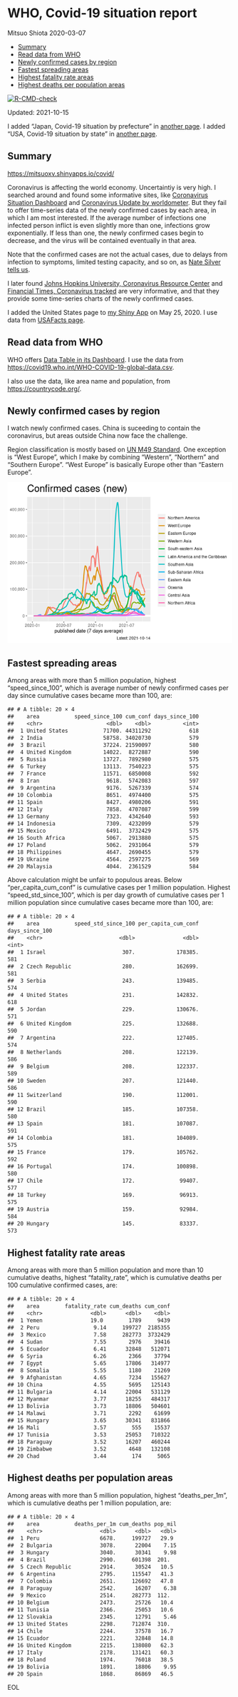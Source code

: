 WHO, Covid-19 situation report
================
Mitsuo Shiota
2020-03-07

-   [Summary](#summary)
-   [Read data from WHO](#read-data-from-who)
-   [Newly confirmed cases by region](#newly-confirmed-cases-by-region)
-   [Fastest spreading areas](#fastest-spreading-areas)
-   [Highest fatality rate areas](#highest-fatality-rate-areas)
-   [Highest deaths per population
    areas](#highest-deaths-per-population-areas)

<!-- badges: start -->

[![R-CMD-check](https://github.com/mitsuoxv/covid/workflows/R-CMD-check/badge.svg)](https://github.com/mitsuoxv/covid/actions)
<!-- badges: end -->

Updated: 2021-10-15

I added “Japan, Covid-19 situation by prefecture” in [another
page](Japan.md). I added “USA, Covid-19 situation by state” in [another
page](USA.md).

## Summary

<https://mitsuoxv.shinyapps.io/covid/>

Coronavirus is affecting the world economy. Uncertaintiy is very high. I
searched around and found some informative sites, like [Coronavirus
Situation
Dashboard](https://who.maps.arcgis.com/apps/opsdashboard/index.html#/c88e37cfc43b4ed3baf977d77e4a0667)
and [Coronavirus Update by
worldometer](https://www.worldometers.info/coronavirus/). But they fail
to offer time-series data of the newly confirmed cases by each area, in
which I am most interested. If the average number of infections one
infected person inflict is even slightly more than one, infections grow
exponentially. If less than one, the newly confirmed cases begin to
decrease, and the virus will be contained eventually in that area.

Note that the confirmed cases are not the actual cases, due to delays
from infection to symptoms, limited testing capacity, and so on, as
[Nate Silver tells
us](https://fivethirtyeight.com/features/coronavirus-case-counts-are-meaningless/).

I later found [Johns Hopkins University, Coronavirus Resource
Center](https://coronavirus.jhu.edu/) and [Financial Times, Coronavirus
tracked](https://www.ft.com/content/a26fbf7e-48f8-11ea-aeb3-955839e06441)
are very informative, and that they provide some time-series charts of
the newly confirmed cases.

I added the United States page to [my Shiny
App](https://mitsuoxv.shinyapps.io/covid/) on May 25, 2020. I use data
from [USAFacts
page](https://usafacts.org/visualizations/coronavirus-covid-19-spread-map/).

## Read data from WHO

WHO offers [Data Table in its Dashboard](https://covid19.who.int/table).
I use the data from
<https://covid19.who.int/WHO-COVID-19-global-data.csv>.

I also use the data, like area name and population, from
<https://countrycode.org/>.

## Newly confirmed cases by region

I watch newly confirmed cases. China is suceeding to contain the
coronavirus, but areas outside China now face the challenge.

Region classification is mostly based on [UN M49
Standard](https://unstats.un.org/unsd/methodology/m49/). One exception
is “West Europe”, which I make by combining “Western”, “Northern” and
“Southern Europe”. “West Europe” is basically Europe other than “Eastern
Europe”.

![](README_files/figure-gfm/chart-1.png)<!-- -->

## Fastest spreading areas

Among areas with more than 5 million population, highest
“speed\_since\_100”, which is average number of newly confirmed cases
per day since cumulative cases became more than 100, are:

    ## # A tibble: 20 × 4
    ##    area           speed_since_100 cum_conf days_since_100
    ##    <chr>                    <dbl>    <dbl>          <int>
    ##  1 United States           71700. 44311292            618
    ##  2 India                   58758. 34020730            579
    ##  3 Brazil                  37224. 21590097            580
    ##  4 United Kingdom          14022.  8272887            590
    ##  5 Russia                  13727.  7892980            575
    ##  6 Turkey                  13113.  7540223            575
    ##  7 France                  11571.  6850008            592
    ##  8 Iran                     9618.  5742083            597
    ##  9 Argentina                9176.  5267339            574
    ## 10 Colombia                 8651.  4974400            575
    ## 11 Spain                    8427.  4980206            591
    ## 12 Italy                    7858.  4707087            599
    ## 13 Germany                  7323.  4342640            593
    ## 14 Indonesia                7309.  4232099            579
    ## 15 Mexico                   6491.  3732429            575
    ## 16 South Africa             5067.  2913880            575
    ## 17 Poland                   5062.  2931064            579
    ## 18 Philippines              4647.  2690455            579
    ## 19 Ukraine                  4564.  2597275            569
    ## 20 Malaysia                 4044.  2361529            584

Above calculation might be unfair to populous areas. Below
“per\_capita\_cum\_conf” is cumulative cases per 1 million population.
Highest “speed\_std\_since\_100”, which is per day growth of cumulative
cases per 1 million population since cumulative cases became more than
100, are:

    ## # A tibble: 20 × 4
    ##    area           speed_std_since_100 per_capita_cum_conf days_since_100
    ##    <chr>                        <dbl>               <dbl>          <int>
    ##  1 Israel                        307.             178385.            581
    ##  2 Czech Republic                280.             162699.            581
    ##  3 Serbia                        243.             139485.            574
    ##  4 United States                 231.             142832.            618
    ##  5 Jordan                        229.             130676.            571
    ##  6 United Kingdom                225.             132688.            590
    ##  7 Argentina                     222.             127405.            574
    ##  8 Netherlands                   208.             122139.            586
    ##  9 Belgium                       208.             122337.            589
    ## 10 Sweden                        207.             121440.            586
    ## 11 Switzerland                   190.             112001.            590
    ## 12 Brazil                        185.             107358.            580
    ## 13 Spain                         181.             107087.            591
    ## 14 Colombia                      181.             104089.            575
    ## 15 France                        179.             105762.            592
    ## 16 Portugal                      174.             100898.            580
    ## 17 Chile                         172.              99407.            577
    ## 18 Turkey                        169.              96913.            575
    ## 19 Austria                       159.              92984.            584
    ## 20 Hungary                       145.              83337.            573

## Highest fatality rate areas

Among areas with more than 5 million population and more than 10
cumulative deaths, highest “fatality\_rate”, which is cumulative deaths
per 100 cumulative confirmed cases, are:

    ## # A tibble: 20 × 4
    ##    area        fatality_rate cum_deaths cum_conf
    ##    <chr>               <dbl>      <dbl>    <dbl>
    ##  1 Yemen               19.0        1789     9439
    ##  2 Peru                 9.14     199727  2185355
    ##  3 Mexico               7.58     282773  3732429
    ##  4 Sudan                7.55       2976    39416
    ##  5 Ecuador              6.41      32848   512071
    ##  6 Syria                6.26       2366    37794
    ##  7 Egypt                5.65      17806   314977
    ##  8 Somalia              5.55       1180    21269
    ##  9 Afghanistan          4.65       7234   155627
    ## 10 China                4.55       5695   125143
    ## 11 Bulgaria             4.14      22004   531129
    ## 12 Myanmar              3.77      18255   484317
    ## 13 Bolivia              3.73      18806   504601
    ## 14 Malawi               3.71       2292    61699
    ## 15 Hungary              3.65      30341   831866
    ## 16 Mali                 3.57        555    15537
    ## 17 Tunisia              3.53      25053   710322
    ## 18 Paraguay             3.52      16207   460244
    ## 19 Zimbabwe             3.52       4648   132108
    ## 20 Chad                 3.44        174     5065

## Highest deaths per population areas

Among areas with more than 5 million population, highest
“deaths\_per\_1m”, which is cumulative deaths per 1 million population,
are:

    ## # A tibble: 20 × 4
    ##    area           deaths_per_1m cum_deaths pop_mil
    ##    <chr>                  <dbl>      <dbl>   <dbl>
    ##  1 Peru                   6678.     199727   29.9 
    ##  2 Bulgaria               3078.      22004    7.15
    ##  3 Hungary                3040.      30341    9.98
    ##  4 Brazil                 2990.     601398  201.  
    ##  5 Czech Republic         2914.      30524   10.5 
    ##  6 Argentina              2795.     115547   41.3 
    ##  7 Colombia               2651.     126692   47.8 
    ##  8 Paraguay               2542.      16207    6.38
    ##  9 Mexico                 2514.     282773  112.  
    ## 10 Belgium                2473.      25726   10.4 
    ## 11 Tunisia                2366.      25053   10.6 
    ## 12 Slovakia               2345.      12791    5.46
    ## 13 United States          2298.     712874  310.  
    ## 14 Chile                  2244.      37578   16.7 
    ## 15 Ecuador                2221.      32848   14.8 
    ## 16 United Kingdom         2215.     138080   62.3 
    ## 17 Italy                  2178.     131421   60.3 
    ## 18 Poland                 1974.      76018   38.5 
    ## 19 Bolivia                1891.      18806    9.95
    ## 20 Spain                  1868.      86869   46.5

EOL
